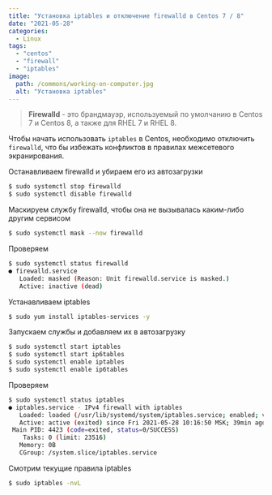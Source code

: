 ```yaml
---
title: "Установка iptables и отключение firewalld в Centos 7 / 8"
date: "2021-05-28"
categories: 
  - Linux
tags: 
  - "centos"
  - "firewall"
  - "iptables"
image:
  path: /commons/working-on-computer.jpg
  alt: "Установка iptables"
---
```


> **Firewalld** - это брандмауэр, используемый по умолчанию в Centos 7 и Centos 8, а также для RHEL 7 и RHEL 8.

Чтобы начать использовать `iptables` в Centos, необходимо отключить `firewalld`, что бы избежать конфликтов в правилах межсетевого экранирования.

Останавливаем firewalld и убираем его из автозагрузки

```sh
$ sudo systemctl stop firewalld
$ sudo systemctl disable firewalld
```

Маскируем службу firewalld, чтобы она не вызывалась каким-либо другим сервисом

```sh
$ sudo systemctl mask --now firewalld
```

Проверяем

```sh
$ sudo systemctl status firewalld
● firewalld.service
   Loaded: masked (Reason: Unit firewalld.service is masked.)
   Active: inactive (dead)
```

Устанавливаем iptables

```sh
$ sudo yum install iptables-services -y
```

Запускаем службы и добавляем их в автозагрузку

```sh
$ sudo systemctl start iptables
$ sudo systemctl start ip6tables
$ sudo systemctl enable iptables
$ sudo systemctl enable ip6tables
```

Проверяем

```sh
$ sudo systemctl status iptables
● iptables.service - IPv4 firewall with iptables
   Loaded: loaded (/usr/lib/systemd/system/iptables.service; enabled; vendor preset: disabled)
   Active: active (exited) since Fri 2021-05-28 10:16:50 MSK; 39min ago
 Main PID: 4423 (code=exited, status=0/SUCCESS)
    Tasks: 0 (limit: 23516)
   Memory: 0B
   CGroup: /system.slice/iptables.service
```

Смотрим текущие правила iptables

```sh
$ sudo iptables -nvL
```